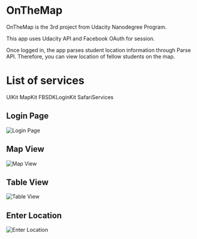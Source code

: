 # OnTheMap

OnTheMap is the 3rd project from Udacity Nanodegree Program.

This app uses Udacity API and Facebook OAuth for session.

Once logged in, the app parses student location information through Parse API. Therefore, you can view location of fellow students on the map.

# List of services
UIKit
MapKit
FBSDKLoginKit
SafariServices

## Login Page
![Login Page](https://cloud.githubusercontent.com/assets/6808478/17393236/3f0851a8-59d7-11e6-9107-c64b8394884f.png "Login Page")

## Map View
![Map View](https://cloud.githubusercontent.com/assets/6808478/17393279/875c9072-59d7-11e6-9f5a-58d117aaebed.png "Map View")

## Table View
![Table View](https://cloud.githubusercontent.com/assets/6808478/17393290/96f4b8ac-59d7-11e6-91e9-2b791403a9ec.png "Table View")

## Enter Location
![Enter Location](https://cloud.githubusercontent.com/assets/6808478/17393311/b3d60b88-59d7-11e6-9e4a-16f92bf2181d.png "Enter Location")
